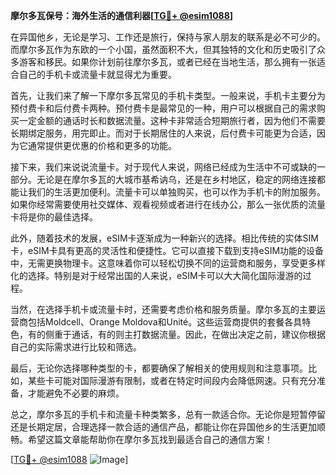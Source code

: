 **摩尔多瓦保号：海外生活的通信利器[[TG💪+ @esim1088](https://t.me/s/esim1088)]**

在异国他乡，无论是学习、工作还是旅行，保持与家人朋友的联系是必不可少的。而摩尔多瓦作为东欧的一个小国，虽然面积不大，但其独特的文化和历史吸引了众多游客和移民。如果你计划前往摩尔多瓦，或者已经在当地生活，那么拥有一张适合自己的手机卡或流量卡就显得尤为重要。

首先，让我们来了解一下摩尔多瓦常见的手机卡类型。一般来说，手机卡主要分为预付费卡和后付费卡两种。预付费卡是最常见的一种，用户可以根据自己的需求购买一定金额的通话时长和数据流量。这种卡非常适合短期旅行者，因为他们不需要长期绑定服务，用完即止。而对于长期居住的人来说，后付费卡可能更为合适，因为它通常提供更优惠的价格和更多的功能。

接下来，我们来说说流量卡。对于现代人来说，网络已经成为生活中不可或缺的一部分。无论是在摩尔多瓦的大城市基希讷乌，还是在乡村地区，稳定的网络连接都能让我们的生活更加便利。流量卡可以单独购买，也可以作为手机卡的附加服务。如果你经常需要使用社交媒体、观看视频或者进行在线办公，那么一张优质的流量卡将是你的最佳选择。

此外，随着技术的发展，eSIM卡逐渐成为一种新兴的选择。相比传统的实体SIM卡，eSIM卡具有更高的灵活性和便捷性。它可以直接下载到支持eSIM功能的设备中，无需更换物理卡。这意味着你可以轻松切换不同的运营商和服务，享受更多样化的选择。特别是对于经常出国的人来说，eSIM卡可以大大简化国际漫游的过程。

当然，在选择手机卡或流量卡时，还需要考虑价格和服务质量。摩尔多瓦的主要运营商包括Moldcell、Orange Moldova和Unité。这些运营商提供的套餐各具特色，有的侧重于通话，有的则主打数据流量。因此，在做出决定之前，建议你根据自己的实际需求进行比较和筛选。

最后，无论你选择哪种类型的卡，都要确保了解相关的使用规则和注意事项。比如，某些卡可能对国际漫游有限制，或者在特定时间段内会降低网速。只有充分准备，才能避免不必要的麻烦。

总之，摩尔多瓦的手机卡和流量卡种类繁多，总有一款适合你。无论你是短暂停留还是长期定居，合理选择一款合适的通信产品，都能让你在异国他乡的生活更加顺畅。希望这篇文章能帮助你在摩尔多瓦找到最适合自己的通信方案！

[[TG💪+ @esim1088](https://t.me/s/esim1088) ![Image](https://i.postimg.cc/4NQfJmqS/Snipaste-2025-05-13-00-14-12.png)]